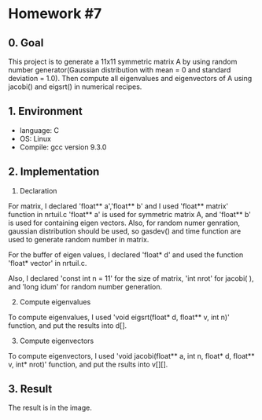 # Homework #7

## 0. Goal

This project is to generate a 11x11 symmetric matrix A by using random number generator(Gaussian distribution with mean = 0 and standard deviation = 1.0).
Then compute all eigenvalues and eigenvectors of A using jacobi() and eigsrt() in numerical recipes.

## 1. Environment

- language: C
- OS: Linux
- Compile: gcc version 9.3.0

## 2. Implementation

1) Declaration 

For matrix, I declared 'float** a','float** b' and I used 'float** matrix' function in nrtuil.c
'float** a' is used for symmetric matrix A, and 'float** b' is used for containing eigen vectors.
Also, for random numer genration, gaussian distribution should be used, so gasdev() and time function are used to generate random number in matrix.

For the buffer of eigen values, I declared 'float* d' and used the function 'float* vector' in nrtuil.c.

Also, I declared 'const int n = 11' for the size of matrix, 'int nrot' for jacobi( ), and 'long idum' for random number generation.

2) Compute eigenvalues

To compute eigenvalues, I used 'void eigsrt(float* d, float** v, int n)' function, and put the results into d[].

3) Compute eigenvectors

To compute eigenvectors, I used 'void jacobi(float** a, int n, float* d, float** v, int* nrot)' function, and put the rsults into v[][].


## 3. Result

The result is in the image. 